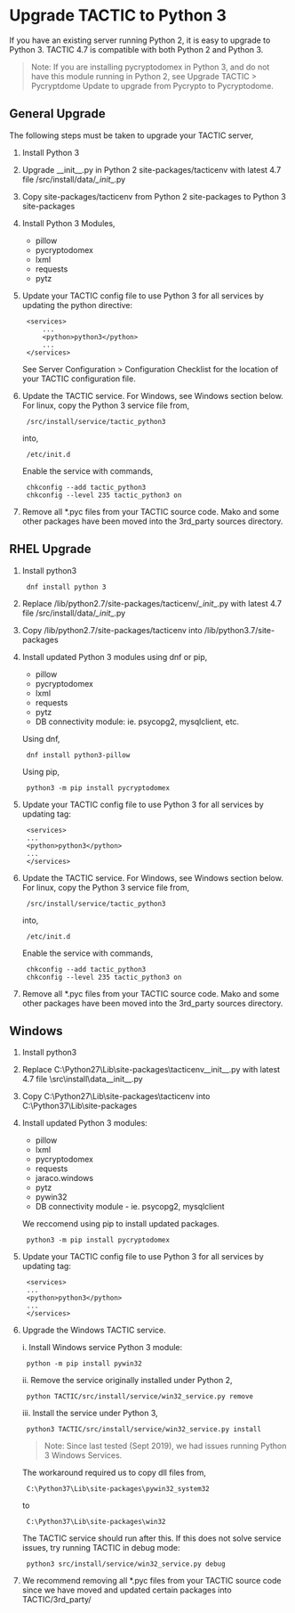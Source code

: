 # Upgrade TACTIC to Python 3

If you have an existing server running Python 2, it is easy to upgrade to Python 3.
TACTIC 4.7 is compatible with both Python 2 and Python 3.

> Note: If you are installing pycryptodomex in Python 3, and do not have this module running in Python 2, see Upgrade TACTIC > Pycryptdome Update to upgrade from Pycrypto to Pycryptodome.

## General Upgrade

The following steps must be taken to upgrade your TACTIC server, 

1. Install Python 3
2. Upgrade \_\_init\_\_.py in Python 2 site-packages/tacticenv with latest 4.7 file /src/install/data/_\_init_\_.py
3. Copy site-packages/tacticenv from Python 2 site-packages to Python 3 site-packages
4. Install Python 3 Modules,

    - pillow
    - pycryptodomex
    - lxml
    - requests
    - pytz

5. Update your TACTIC config file to use Python 3 for all services by updating the python directive:
        
        <services>
            ...
            <python>python3</python>
            ...
        </services>

    See Server Configuration > Configuration Checklist for the location of your TACTIC configuration file.

6. Update the TACTIC service. For Windows, see Windows section below. For linux, copy the Python 3 service file from,
    
        /src/install/service/tactic_python3

    into,

        /etc/init.d

    Enable the service with commands,

        chkconfig --add tactic_python3
        chkconfig --level 235 tactic_python3 on


7. Remove all \*.pyc files from your TACTIC source code. Mako and some other packages have been moved into the 3rd_party sources directory.


## RHEL Upgrade


1. Install python3 

        dnf install python 3

2. Replace /lib/python2.7/site-packages/tacticenv/_\_init_\_.py with latest 4.7 file /src/install/data/_\_init_\_.py

3. Copy  /lib/python2.7/site-packages/tacticenv into /lib/python3.7/site-packages

4. Install updated Python 3 modules using dnf or pip,
    - pillow
    - pycryptodomex
    - lxml
    - requests
    - pytz
    - DB connectivity module: ie. psycopg2, mysqlclient, etc.

    Using dnf,

        dnf install python3-pillow

    Using pip,

        python3 -m pip install pycryptodomex

5. Update your TACTIC config file to use Python 3 for all services by updating <python> tag:

        <services>
        ...
        <python>python3</python>
        ...
        </services>

6. Update the TACTIC service. For Windows, see Windows section below. For linux, copy the Python 3 service file from,
    
        /src/install/service/tactic_python3

    into,

        /etc/init.d

    Enable the service with commands,

        chkconfig --add tactic_python3
        chkconfig --level 235 tactic_python3 on

7. Remove all \*.pyc files from your TACTIC source code. Mako and some other packages have been moved into the 3rd_party sources directory.


## Windows 

1. Install python3

2. Replace C:\Python27\Lib\site-packages\tacticenv\_\_init_\_.py with latest 4.7 file \src\install\data\_\_init_\_.py

3. Copy  C:\Python27\Lib\site-packages\tacticenv into C:\Python37\Lib\site-packages

4. Install updated Python 3 modules: 

    - pillow
    - lxml
    - pycryptodomex
    - requests
    - jaraco.windows
    - pytz
    - pywin32
    - DB connectivity module - ie. psycopg2, mysqlclient

    We reccomend using pip to install updated packages. 

        python3 -m pip install pycryptodomex

5. Update your TACTIC config file to use Python 3 for all services by updating <python> tag:

        <services>
        ...
        <python>python3</python>
        ...
        </services>

6. Upgrade the Windows TACTIC service.

    i. Install Windows service Python 3 module: 

        python -m pip install pywin32

    ii. Remove the service originally installed under Python 2,

        python TACTIC/src/install/service/win32_service.py remove

    iii. Install the service under Python 3,

        python3 TACTIC/src/install/service/win32_service.py install

    > Note: Since last tested (Sept 2019), we had issues running Python 3 Windows Services. 
    
    The workaround required us to copy dll files from,
        
        C:\Python37\Lib\site-packages\pywin32_system32
    
    to
       
        C:\Python37\Lib\site-packages\win32
    
    The TACTIC service should run after this. If this does not solve service issues, try running TACTIC in debug mode:
    
        python3 src/install/service/win32_service.py debug

7. We recommend removing all *.pyc files from your TACTIC source code since we have moved and updated certain packages into TACTIC/3rd_party/




